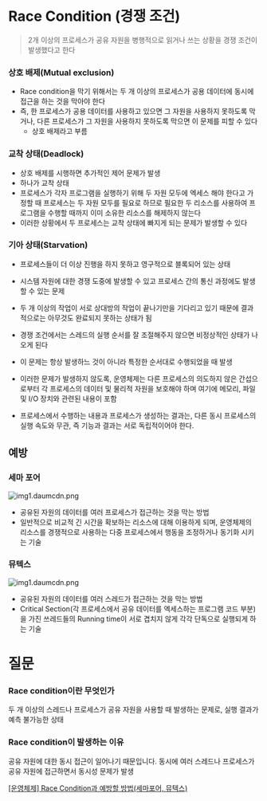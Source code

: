 # Race Condition (경쟁 조건)

> 2개 이상의 프로세스가 공유 자원을 병행적으로 읽거나 쓰는 상황을 경쟁 조건이 발생했다고 한다
> 

### 상호 배제(Mutual exclusion)

- Race condition을 막기 위해서는 두 개 이상의 프로세스가 공용 데이터에 동시에 접근을 하는 것을 막아야 한다
- 즉, 한 프로세스가 공용 데이터를 사용하고 있으면 그 자원을 사용하지 못하도록 막거나, 다른 프로세스가 그 자원을 사용하지 못하도록 막으면 이 문제를 피할 수 있다
    - 상호 배제라고 부름

### 교착 상태(Deadlock)

- 상호 배제를 시행하면 추가적인 제어 문제가 발생
- 하나가 교착 상태
- 프로세스가 각자 프로그램을 실행하기 위해 두 자원 모두에 엑세스 해야 한다고 가정할 때 프로세스는 두 자원 모두를 필요로 하므로 필요한 두 리소스를 사용하여 프로그램을 수행할 때까지 이미 소유한 리소스를 해제하지 않는다
- 이러한 상황에서 두 프로세스는 교착 상태에 빠지게 되는 문제가 발생할 수 있다

### 기아 상태(Starvation)

- 프로세스들이 더 이상 진행을 하지 못하고 영구적으로 블록되어 있는 상태
- 시스템 자원에 대한 경쟁 도중에 발생할 수 있고 프로세스 간의 통신 과정에도 발생할 수 있는 문제
- 두 개 이상의 작업이 서로 상대방의 작업이 끝나기만을 기다리고 있기 때문에 결과적으로는 아무것도 완료되지 못하는 상태가 됨

- 경쟁 조건에서는 스레드의 실행 순서를 잘 조절해주지 않으면 비정상적인 상태가 나오게 된다
- 이 문제는 항상 발생하느 것이 아니라 특정한 순서대로 수행되었을 때 발생
- 이러한 문제가 발생하지 않도록, 운영체제는 다른 프로세스의 의도하지 않은 간섭으로부터 각 프로세스의 데이터 및 물리적 자원을 보호해야 하며 여기에 메모리, 파일 및 I/O 장치와 관련된 내용이 포함
- 프로세스에서 수행하는 내용과 프로세스가 생성하는 결과는, 다른 동시 프로세스의 실행 속도와 무관, 즉 기능과 결과는 서로 독립적이어야 한다.

## 예방

### 세마 포어

![img1.daumcdn.png](https://img1.daumcdn.net/thumb/R1280x0/?scode=mtistory2&fname=https%3A%2F%2Fblog.kakaocdn.net%2Fdn%2FcgvF68%2FbtqDyMXcTWu%2FzhuMLl9YWBrhRkv6xkEm11%2Fimg.png)

- 공유된 자원의 데이터를 여러 프로세스가 접근하는 것을 막는 방법
- 일반적으로 비교적 긴 시간을 확보하는 리소스에 대해 이용하게 되며, 운영체제의 리소스를 경쟁적으로 사용하는 다중 프로세스에서 행동을 조정하거나 동기화 시키는 기술

### 뮤텍스

![img1.daumcdn.png](https://img1.daumcdn.net/thumb/R1280x0/?scode=mtistory2&fname=https%3A%2F%2Fblog.kakaocdn.net%2Fdn%2FKK4GG%2FbtqDyMXcTVK%2FdMLkVA1QUmN3khbdFuxoF1%2Fimg.png)

- 공유된 자원의 데이터를 여러 스레드가 접근하는 것을 막는 방법
- Critical Section(각 프로세스에서 공유 데이터를 엑세스하는 프로그램 코드 부분)을 가진 쓰레드들의 Running time이 서로 겹치지 않게 각각 단독으로 실행되게 하는 기술

# 질문

### Race condition이란 무엇인가

두 개 이상의 스레드나 프로세스가 공유 자원을 사용할 때 발생하는 문제로, 실행 결과가 예측 불가능한 상태

### Race condition이 발생하는 이유

공유 자원에 대한 동시 접근이 일어나기 때문입니다. 동시에 여러 스레드나 프로세스가 공유 자원에 접근하면서 동시성 문제가 발생

[[운영체제] Race Condition과 예방할 방법(세마포어, 뮤텍스)](https://iredays.tistory.com/125)
